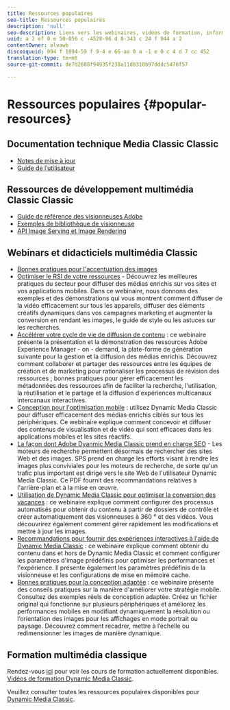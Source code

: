 ```yaml
---
title: Ressources populaires
seo-title: Ressources populaires
description: 'null'
seo-description: Liens vers les webinaires, vidéos de formation, informations sur les meilleures pratiques et ressources de développement.
uuid: a 2 ef 0 e 50-056 c -4528-96 d 8-343 c 24 f 944 a 2
contentOwner: alvawb
discoiquuid: 094 f 1894-59 f 9-4 e 66-aa 0 a -1 e 0 c 4 d 7 cc 452
translation-type: tm+mt
source-git-commit: de7d2608f94935f238a11d8310b97dddc5476f57

---
```



# Ressources populaires {#popular-resources}

## Documentation technique Media Classic Classic

* [Notes de mise à jour](https://marketing.adobe.com/resources/help/en_US/s7/release_notes/index.html)
* [Guide de l’utilisateur](introduction.md)

## Ressources de développement multimédia Classic Classic

* [Guide de référence des visionneuses Adobe](https://marketing.adobe.com/resources/help/en_US/s7/viewers_ref/index.html)
* [Exemples de bibliothèque de visionneuse](https://landing.adobe.com/en/na/dynamic-media/ctir-2755/live-demos.html)
* [API Image Serving et Image Rendering](https://marketing.adobe.com/resources/help/en_US/s7/is_ir_api/index.html)

## Webinars et didacticiels multimédia Classic

* [Bonnes pratiques pour l'accentuation des images](https://marketing.adobe.com/resources/help/en_US/s7/sharpening/s7_sharpening_images.pdf)
* [Optimiser le RSI de votre ressources](https://adobecustomersuccess.adobeconnect.com/p5ar3hfrrec/?launcher=false&fcsContent=true&pbMode=normal&proto=true) - Découvrez les meilleures pratiques du secteur pour diffuser des médias enrichis sur vos sites et vos applications mobiles. Dans ce webinaire, nous donnons des exemples et des démonstrations qui vous montrent comment diffuser de la vidéo efficacement sur tous les appareils, diffuser des éléments créatifs dynamiques dans vos campagnes marketing et augmenter la conversion en rendant les images, le guide de style ou les astuces sur les recherches.
* [Accélérer votre cycle de vie de diffusion de contenu](https://adobecustomersuccess.adobeconnect.com/p88ducm9pqv/) : ce webinaire présente la présentation et la démonstration des ressources Adobe Experience Manager - on - demand, la plate-forme de génération suivante pour la gestion et la diffusion des médias enrichis. Découvrez comment collaborer et partager des ressources entre les équipes de création et de marketing pour rationaliser les processus de révision des ressources ; bonnes pratiques pour gérer efficacement les métadonnées des ressources afin de faciliter la recherche, l'utilisation, la réutilisation et le partage et la diffusion d'expériences multicanaux intercanaux interactives.
* [Conception pour l'optimisation mobile](https://adobecustomersuccess.adobeconnect.com/p6oqd3wydif/?launcher=false&fcsContent=true&pbMode=normal&proto=true) : utilisez Dynamic Media Classic pour diffuser efficacement des médias enrichis ciblés sur tous les périphériques. Ce webinaire explique comment concevoir et diffuser des contenus de visualisation et de vidéo qui sont efficaces dans les applications mobiles et les sites réactifs.
* [La façon dont Adobe Dyanmic Media Classic prend en charge SEO](https://marketing.adobe.com/resources/help/en_US/s7/s7_seo.pdf) - Les moteurs de recherche permettent désormais de rechercher des sites Web et des images. SPS prend en charge les efforts visant à rendre les images plus conviviales pour les moteurs de recherche, de sorte qu'un trafic plus important est dirigé vers le site Web de l'utilisateur Dynamic Media Classic. Ce PDF fournit des recommandations relatives à l'arrière-plan et à la mise en œuvre.
* [Utilisation de Dynamic Media Classic pour optimiser la conversion des vacances](https://adobecustomersuccess.adobeconnect.com/p32n1yr85c9/?proto=true) : ce webinaire explique comment configurer des processus automatisés pour obtenir du contenu à partir de dossiers de contrôle et créer automatiquement des visionneuses à 360 ° et des vidéos. Vous découvrirez également comment gérer rapidement les modifications et mettre à jour les images.
* [Recommandations pour fournir des expériences interactives à l'aide de Dynamic Media Classic](http://seminars.adobeconnect.com/p7wb8ej3u6d/) : ce webinaire explique comment obtenir du contenu dans et hors de Dynamic Media Classic et comment configurer les paramètres d'image prédéfinis pour optimiser les performances et l'expérience. Il présente également les paramètres prédéfinis de la visionneuse et les configurations de mise en mémoire cache.
* [Bonnes pratiques pour la conception adaptée](http://offers.adobe.com/en/na/marketing/landings/_40458_responsive_design_live_on_demand_webinar.html) : ce webinaire présente des conseils pratiques sur la manière d'améliorer votre stratégie mobile. Consultez des exemples réels de conception adaptée. Créez un fichier original qui fonctionne sur plusieurs périphériques et améliorez les performances mobiles en modifiant dynamiquement la résolution ou l’orientation des images pour les affichages en mode portrait ou paysage. Découvrez comment recadrer, mettre à l’échelle ou redimensionner les images de manière dynamique.

## Formation multimédia classique

Rendez-vous [ici](http://training.adobe.com/training/courses.html#product=adobe-scene7) pour voir les cours de formation actuellement disponibles.
[Vidéos de formation Dynamic Media Classic](https://marketing.adobe.com/resources/help/en_US/s7/training-videos/).

Veuillez consulter toutes les ressources populaires disponibles pour [Dynamic Media Classic](home.md).